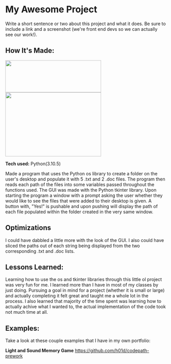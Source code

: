 # My Awesome Project
Write a short sentence or two about this project and what it does. Be sure to include a link and a screenshot (we're front end devs so we can actually see our work!).

## How It's Made:

<img src="https://user-images.githubusercontent.com/89095616/178635077-e962c361-065a-4b82-b68d-03481cecf57d.png" width="300" height="100">
<img src="https://user-images.githubusercontent.com/89095616/178635086-44c9251e-59d3-41b4-9d9e-1b55534980d5.png" width="300" height="200">

**Tech used:** Python(3.10.5)

Made a program that uses the Python os library to create a folder on the user's desktop and populate it with 5 .txt and 2 .doc files. The program then reads each path of the files into some variables passed throughout the functions used. The GUI was made with the Python tkinter library. Upon starting the program a window with a prompt asking the user whether they would like to see the files that were added to their desktop is given. A button with, "Yes!" is pushable and upon pushing will display the path of each file populated within the folder created in the very same window.

## Optimizations

I could have dabbled a little more with the look of the GUI. I also could have sliced the paths out of each string being displayed from the two corresponding .txt and .doc lists.

## Lessons Learned:

Learning how to use the os and tkinter libraries through this little ol project was very fun for me. I learned more than I have in most of my classes by just doing. Pursuing a goal in mind for a project (whether it is small or large) and actually completing it felt great and taught me a whole lot in the process. I also learned that majority of the time spent was learning how to actually achive what I wanted to, the actual implementation of the code took not much time at all.

## Examples:
Take a look at these couple examples that I have in my own portfolio:

**Light and Sound Memory Game** 
https://github.com/h01d/codepath-prework

